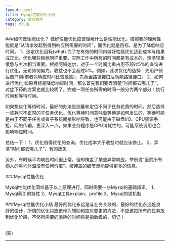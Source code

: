 ```yaml
---
layout: post
title: Mysql性能优化小结
category: 后台技术
tags: MYSQL
---
```


###如何做性能优化？
做好性能优化应该理解什么是性能优化。按照我的理解性能就是“从请求发起到得到响应所需要的时间”，而优化就是目标，是为了降低响应时间。
1、选定优化目标(what)
为了在有效的时间内做好性能优化达到成本与结果成正比，优化哪些目标同样重要。实际工作中所有的时间都是有成本的，理清轻重缓急与主次相当重要。根据阿姆达尔，对于一个时间比重占用不超过5%的查询进行优化，无论如何努力，收益也不会超过5%。例如，此次优化的选择：先用户侧后商户侧(前者对响应时间比较敏感)，先黄金路径接口后功能路径接口。
2、如何进行优化
如果目标是降低响应时间，那么首先我们要弄清楚“时间都去哪儿了”，对症下药的方案也就比较明了。完成一项任务所需的时间一般分为两个部分：执行时间和等待时间。

如果想优化等待时间，最好的办法是测量和定位不同子任务花费的时间，然后选择一些耗时不正常的子任务优化。优化等待时间意味着等待是如何发生的，等待可能是由于不同子任务或者子系统间接影响导致，也可能由于磁盘I/O、CPU资源争抢、网络传输。更深入一点，如果业务程序是CPU消耗性的，可能系统调用也会影响响应时间。


总结一下：
1、优化值得优化的查询，优化成本大于收益时就应该停止。
2、弄清“时间都去哪儿了”，有的放矢

另外，有时候平均响应时间很正常，但却掩盖了某些异常响应。举例说“医院所有病人的平均体温没有任何价值”。被掩盖的细节里能提供更多的信息。

###Mysql性能优化

Mysql性能优化同样基于以上原理进行，同时需要一些Mysql的基础知识。
1、Mysql索引的特性
2、Mysql工具explain、profile
3、Mysql的锁机制


###Mysql性能优化小结
最好的优化永远是与业务关联的、最好的优化永远是良好的设计，所谓的优化只应该作为辅助和应对变更的方法，不应该把所有的任务放到优化阶段，不然所需要的消耗的时间将是指数级的，切记！



<BR/>
(完)


---


